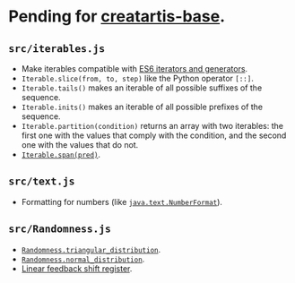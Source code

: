 # Pending for [creatartis-base](https://github.com/LeonardoVal/creatartis-base).

## `src/iterables.js`

+ Make iterables compatible with [ES6 iterators and generators](https://developer.mozilla.org/en-US/docs/Web/JavaScript/Guide/Iterators_and_Generators).
+ `Iterable.slice(from, to, step)` like the Python operator `[::]`.
+ `Iterable.tails()` makes an iterable of all possible suffixes of the sequence.
+ `Iterable.inits()` makes an iterable of all possible prefixes of the sequence.
+ `Iterable.partition(condition)` returns an array with two iterables: the first one with the values that comply with the condition, and the second one with the values that do not.
+ [`Iterable.span(pred)`](http://hackage.haskell.org/package/base-4.7.0.2/docs/Data-List.html#g:11).

## `src/text.js`

+ Formatting for numbers (like [`java.text.NumberFormat`](http://docs.oracle.com/javase/7/docs/api/java/text/NumberFormat.html)).

## `src/Randomness.js`

+ [`Randomness.triangular_distribution`](http://en.wikipedia.org/wiki/Triangular_distribution#Generating_Triangular-distributed_random_variates>).
+ [`Randomness.normal_distribution`](http://en.wikipedia.org/wiki/Normal_distribution#Generating_values_from_normal_distribution).
+ [Linear feedback shift register](http://www.xilinx.com/support/documentation/application_notes/xapp052.pdf).